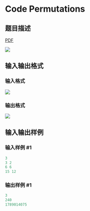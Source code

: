 # Code Permutations

## 题目描述

[problemUrl]: https://uva.onlinejudge.org/index.php?option=com_onlinejudge&Itemid=8&category=78&page=show_problem&problem=2745

[PDF](https://uva.onlinejudge.org/external/116/p11698.pdf)

![](https://cdn.luogu.com.cn/upload/vjudge_pic/UVA11698/b661f82a33abd15ccd2c033c2459326a77a214e5.png)

## 输入输出格式

### 输入格式

![](https://cdn.luogu.com.cn/upload/vjudge_pic/UVA11698/5e69c081d94ed0eaf732dc79ebace6ed439ebf27.png)

### 输出格式

![](https://cdn.luogu.com.cn/upload/vjudge_pic/UVA11698/fd68ce13614384deff393434a8bf0f55ea3cfcf4.png)

## 输入输出样例

### 输入样例 #1

```cpp
3
3 2
6 6
15 12
```


### 输出样例 #1

```cpp
3
240
1789014075
```


